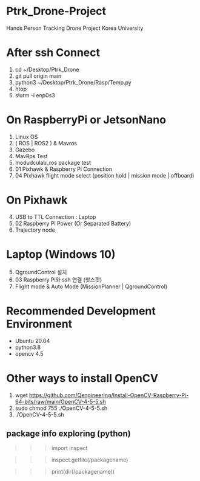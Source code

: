 # Ptrk_Drone-Project
Hands Person Tracking Drone Project
Korea University

# After ssh Connect
1. cd ~/Desktop/Ptrk_Drone
2. git pull origin main
3. python3 ~/Desktop/Ptrk_Drone/Rasp/Temp.py
4. htop
5. slurm -i enp0s3

# On RaspberryPi or JetsonNano
1. Linux OS
2. ( ROS | ROS2 ) & Mavros
3. Gazebo
6. MavRos Test
7. modudculab_ros package test
8. 01 Pixhawk & Raspberry Pi Connection
8. 04 Pixhawk flight mode select (position hold | mission mode | offboard)

# On Pixhawk
4. USB to TTL Connection : Laptop
8. 02 Raspberry Pi Power (Or Separated Battery)
9. Trajectory node

# Laptop (Windows 10)
5. QgroundControl 설치
8. 03 Raspberry Pi와 ssh 연결 (핫스팟)
10. Flight mode & Auto Mode (MissionPlanner | QgroundControl)

# Recommended Development Environment
- Ubuntu 20.04
- python3.8
- opencv 4.5

# Other ways to install OpenCV
1. wget https://github.com/Qengineering/Install-OpenCV-Raspberry-Pi-64-bits/raw/main/OpenCV-4-5-5.sh
2. sudo chmod 755 ./OpenCV-4-5-5.sh
3. ./OpenCV-4-5-5.sh

## package info exploring (python)
>>> import inspect

>>> inspect.getfile(/packagename)

>>> print(dir(/packagename))